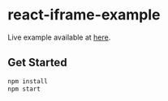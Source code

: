 # react-iframe-example

Live example available at [here](https://rawgit.com/keqingrong/react-iframe/master/example/build/).

## Get Started

```sh
npm install
npm start
```
